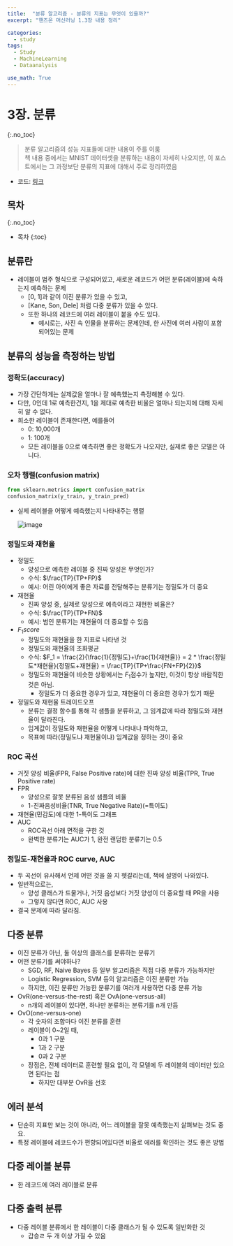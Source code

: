 ```yaml
---
title:  "분류 알고리즘 - 분류의 지표는 무엇이 있을까?"
excerpt: "핸즈온 머신러닝 1.3장 내용 정리"

categories:
  - study
tags:
  - Study
  - MachineLearning
  - Dataanalysis

use_math: True
---
```


# 3장. 분류
{:.no_toc}
> 분류 알고리즘의 성능 지표들에 대한 내용이 주를 이룸  
책 내용 중에서는 MNIST 데이터셋을 분류하는 내용이 자세히 나오지만, 이 포스트에서는 그 과정보단 분류의 지표에 대해서 주로 정리하였음

- 코드: [링크](https://github.com/Sean-Parkk/hands_on_ML_2/blob/master/code/%ED%95%B8%EC%A6%88%EC%98%A8%EB%A8%B8%EC%8B%A0%EB%9F%AC%EB%8B%9D_1%EB%B6%80_3%EC%9E%A5.ipynb)

## 목차
{:.no_toc}

* 목차
{:toc}

## 분류란

- 레이블이 범주 형식으로 구성되어있고, 새로운 레코드가 어떤 분류(레이블)에 속하는지 예측하는 문제
    - [0, 1]과 같이 이진 분류가 있을 수 있고,
    - [Kane, Son, Dele] 처럼 다중 분류가 있을 수 있다.
    - 또한 하나의 레코드에 여러 레이블이 붙을 수도 있다.
        - 예시로는, 사진 속 인물을 분류하는 문제인데, 한 사진에 여러 사람이 포함되어있는 문제

## 분류의 성능을 측정하는 방법

### 정확도(accuracy)

- 가장 간단하게는 실제값을 얼마나 잘 예측했는지 측정해볼 수 있다.
- 다만, 0인데 1로 예측한건지, 1을 제대로 예측한 비율은 얼마나 되는지에 대해 자세히 알 수 없다.
- 희소한 레이블이 존재한다면, 예를들어
    - 0: 10,000개
    - 1: 100개
    - 모든 레이블을 0으로 예측하면 좋은 정확도가 나오지만, 실제로 좋은 모델은 아니다.

### 오차 행렬(confusion matrix)

```python
from sklearn.metrics import confusion_matrix
confusion_matrix(y_train, y_train_pred)
```

- 실제 레이블을 어떻게 예측했는지 나타내주는 행렬

    ![image](https://github.com/Sean-Parkk/seanparkk/blob/master/assets/images/homl/3/Untitled.png?raw=true)

### 정밀도와 재현율

- 정밀도
    - 양성으로 예측한 레이블 중 진짜 양성은 무엇인가?
    - 수식: $\frac{TP}{TP+FP}$
    - 예시: 어린 아이에게 좋은 자료를 전달해주는 분류기는 정밀도가 더 중요
- 재현율
    - 진짜 양성 중, 실제로 양성으로 예측이라고 재현한 비율은?
    - 수식: $\frac{TP}{TP+FN}$
    - 예시: 범인 분류기는 재현율이 더 중요할 수 있음
- $F_1 score$
    - 정밀도와 재현율을 한 지표로 나타낸 것
    - 정밀도와 재현율의 조화평균
    - 수식: $F_1 = \frac{2}{\frac{1}{정밀도}+\frac{1}{재현율}} = 2 * \frac{정밀도*재현율}{정밀도+재현율} = \frac{TP}{TP+\frac{FN+FP}{2}}$
    - 정밀도와 재현율이 비슷한 상황에서는 $F_1$점수가 높지만, 이것이 항상 바람직한 것은 아님.
        - 정밀도가 더 중요한 경우가 있고, 재현율이 더 중요한 경우가 있기 때문
- 정밀도와 재현율 트레이드오프
    - 분류는 결정 함수를 통해 각 샘플을 분류하고, 그 임계값에 따라 정밀도와 재현율이 달라진다.
    - 임계값이 정밀도와 재현율을 어떻게 나타내나 파악하고,
    - 목표에 따라(정밀도냐 재현율이냐) 임계값을 정하는 것이 중요

### ROC 곡선

- 거짓 양성 비율(FPR, False Positive rate)에 대한 진짜 양성 비율(TPR, True Positive rate)
- FPR
    - 양성으로 잘못 분류된 음성 샘플의 비율
    - 1-진짜음성비율(TNR, True Negative Rate)(=특이도)
- 재현율(민감도)에 대한 1-특이도 그래프
- AUC
    - ROC곡선 아래 면적을 구한 것
    - 완벽한 분류기는 AUC가 1, 완전 랜덤한 분류기는 0.5

### 정밀도-재현율과 ROC curve, AUC

- 두 곡선이 유사해서 언제 어떤 것을 쓸 지 헷갈리는데, 책에 설명이 나와있다.
- 일반적으로는,
    - 양성 클래스가 드물거나, 거짓 음성보다 거짓 양성이 더 중요할 때 PR을 사용
    - 그렇지 않다면 ROC, AUC 사용
- 결국 문제에 따라 달라짐.

## 다중 분류

- 이진 분류가 아닌, 둘 이상의 클래스를 분류하는 분류기
- 어떤 분류기를 써야하나?
    - SGD, RF, Naive Bayes 등 일부 알고리즘은 직접 다중 분류가 가능하지만
    - Logistic Regression, SVM 등의 알고리즘은 이진 분류만 가능
    - 하지만, 이진 분류만 가능한 분류기를 여러개 사용하면 다중 분류 가능
- OvR(one-versus-the-rest) 혹은 OvA(one-versus-all)
    - n개의 레이블이 있다면, 하나만 분류하는 분류기를 n개 만듬
- OvO(one-versus-one)
    - 각 숫자의 조합마다 이진 분류를 훈련
    - 레이블이 0~2일 때,
        - 0과 1 구분
        - 1과 2 구분
        - 0과 2 구분
    - 장점은, 전체 데이터로 훈련할 필요 없이, 각 모델에 두 레이블의 데이터만 있으면 된다는 점
        - 하지만 대부분 OvR을 선호

## 에러 분석

- 단순히 지표만 보는 것이 아니라, 어느 레이블을 잘못 예측했는지 살펴보는 것도 중요.
- 특정 레이블에 레코드수가 편향되어있다면 비율로 에러를 확인하는 것도 좋은 방법

## 다중 레이블 분류

- 한 레코드에 여러 레이블로 분류

## 다중 출력 분류

- 다중 레이블 분류에서 한 레이블이 다중 클래스가 될 수 있도록 일반화한 것
    - 갑승ㄹ 두 개 이상 가질 수 있음
